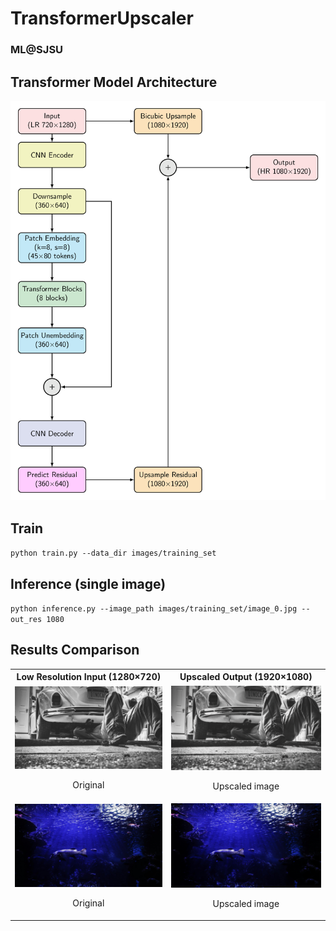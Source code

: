 # TransformerUpscaler
### ML@SJSU

## Transformer Model Architecture
![Transformer Model Architecture](resources/architecture.png)

## Train
`python train.py --data_dir images/training_set`

## Inference (single image)
`python inference.py --image_path images/training_set/image_0.jpg --out_res 1080`

## Results Comparison

<table>
  <tr>
    <th style="text-align:center;">Low Resolution Input (1280×720)</th>
    <th style="text-align:center;">Upscaled Output (1920×1080)</th>
  </tr>
  <tr>
    <td style="text-align:center;">
      <div style="text-align:center;">
        <img src="resources/demo/input_1.png" alt="Low Resolution Image" style="width:400px;">
        <p>Original</p>
      </div>
    </td>
    <td style="text-align:center;">
      <div style="text-align:center;">
        <img src="resources/demo/output_1.png" alt="Upscaled Image" style="width:400px;">
        <p>Upscaled image</p>
      </div>
    </td>
  </tr>
  <tr>
    <td style="text-align:center;">
      <div style="text-align:center;">
        <img src="resources/demo/input_2.png" alt="Low Resolution Image" style="width:400px;">
        <p>Original</p>
      </div>
    </td>
    <td style="text-align:center;">
      <div style="text-align:center;">
        <img src="resources/demo/output_2.png" alt="Upscaled Image" style="width:400px;">
        <p>Upscaled image</p>
      </div>
    </td>
  </tr>
</table>